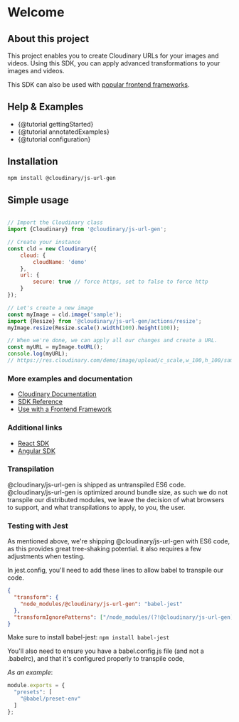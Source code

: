 # Welcome

## About this project

This project enables you to create Cloudinary URLs for your images and videos.
Using this SDK, you can apply advanced transformations to your images and videos.

This SDK can also be used with [popular frontend frameworks](https://cloudinary.com/documentation/sdks/js/frontend-frameworks/index.html).

## Help & Examples
- {@tutorial gettingStarted} 
- {@tutorial annotatedExamples}
- {@tutorial configuration}

## Installation
```bash
npm install @cloudinary/js-url-gen 
```

## Simple usage
```javascript

// Import the Cloudinary class
import {Cloudinary} from '@cloudinary/js-url-gen';

// Create your instance
const cld = new Cloudinary({
    cloud: {
        cloudName: 'demo'
    },
    url: {
        secure: true // force https, set to false to force http
    }
});

// Let's create a new image
const myImage = cld.image('sample');
import {Resize} from '@cloudinary/js-url-gen/actions/resize';
myImage.resize(Resize.scale().width(100).height(100));

// When we're done, we can apply all our changes and create a URL.
const myURL = myImage.toURL();
console.log(myURL);
// https://res.cloudinary.com/demo/image/upload/c_scale,w_100,h_100/sample

```

### More examples and documentation
- [Cloudinary Documentation](https://cloudinary.com/documentation/javascript2_integration)
- [SDK Reference](https://cloudinary.com/documentation/sdks/js/cloudinary-js-base/index.html)
- [Use with a Frontend Framework](https://cloudinary.com/documentation/sdks/js/frontend-frameworks/index.html)

### Additional links
- [React SDK](https://www.npmjs.com/package/@cloudinary/react)
- [Angular SDK](https://www.npmjs.com/package/@cloudinary/angular) 


### Transpilation
@cloudinary/js-url-gen is shipped as untranspiled ES6 code.
@cloudinary/js-url-gen is optimized around bundle size, as such we do not transpile our distributed modules, 
we leave the decision of what browsers to support, and what transpilations to apply, to you, the user.

### Testing with Jest

As mentioned above, we're shipping @cloudinary/js-url-gen with ES6 code, as this provides great tree-shaking potential.
it also requires a few adjustments when testing.

In jest.config, you'll need to add these lines to allow babel to transpile our code.
```json
{
  "transform": {
    "node_modules/@cloudinary/js-url-gen": "babel-jest"
  },
  "transformIgnorePatterns": ["/node_modules/(?!@cloudinary/js-url-gen)"]
}
```
Make sure to install babel-jest:
`npm install babel-jest` 

You'll also need to ensure you have a babel.config.js file (and not a .babelrc), and that
it's configured properly to transpile code,
   
*As an example*:
```js
module.exports = {
  "presets": [
    "@babel/preset-env"
  ]
};
```
